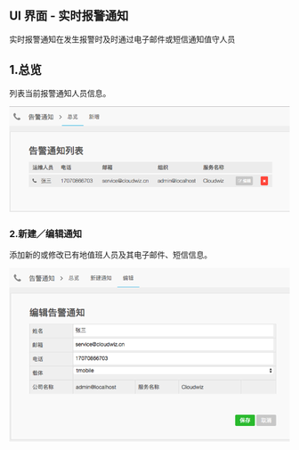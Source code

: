 ## **UI 界面 - 实时报警通知**

实时报警通知在发生报警时及时通过电子邮件或短信通知值守人员

## 1.总览

列表当前报警通知人员信息。

  
![](/part4/images/p4_18.png)

### **2.新建／编辑通知**

添加新的或修改已有地值班人员及其电子邮件、短信信息。

![](/part4/images/p4_19.png)






